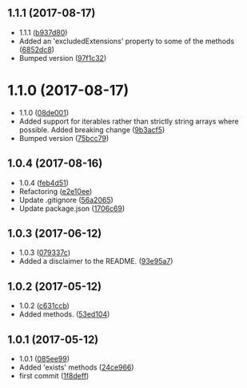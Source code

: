<a name="1.1.1"></a>
## 1.1.1 (2017-08-17)

* 1.1.1 ([b937d80](https://github.com/wessberg/fileloader/commit/b937d80))
* Added an 'excludedExtensions' property to some of the methods ([6852dc8](https://github.com/wessberg/fileloader/commit/6852dc8))
* Bumped version ([97f1c32](https://github.com/wessberg/fileloader/commit/97f1c32))



<a name="1.1.0"></a>
# 1.1.0 (2017-08-17)

* 1.1.0 ([08de001](https://github.com/wessberg/fileloader/commit/08de001))
* Added support for iterables rather than strictly string arrays where possible. Added breaking change ([9b3acf5](https://github.com/wessberg/fileloader/commit/9b3acf5))
* Bumped version ([75bcc79](https://github.com/wessberg/fileloader/commit/75bcc79))



<a name="1.0.4"></a>
## 1.0.4 (2017-08-16)

* 1.0.4 ([feb4d51](https://github.com/wessberg/fileloader/commit/feb4d51))
* Refactoring ([e2e10ee](https://github.com/wessberg/fileloader/commit/e2e10ee))
* Update .gitignore ([56a2065](https://github.com/wessberg/fileloader/commit/56a2065))
* Update package.json ([1706c69](https://github.com/wessberg/fileloader/commit/1706c69))



<a name="1.0.3"></a>
## 1.0.3 (2017-06-12)

* 1.0.3 ([079337c](https://github.com/wessberg/fileloader/commit/079337c))
* Added a disclaimer to the README. ([93e95a7](https://github.com/wessberg/fileloader/commit/93e95a7))



<a name="1.0.2"></a>
## 1.0.2 (2017-05-12)

* 1.0.2 ([c631ccb](https://github.com/wessberg/fileloader/commit/c631ccb))
* Added  methods. ([53ed104](https://github.com/wessberg/fileloader/commit/53ed104))



<a name="1.0.1"></a>
## 1.0.1 (2017-05-12)

* 1.0.1 ([085ee99](https://github.com/wessberg/fileloader/commit/085ee99))
* Added 'exists' methods ([24ce966](https://github.com/wessberg/fileloader/commit/24ce966))
* first commit ([1f8deff](https://github.com/wessberg/fileloader/commit/1f8deff))



